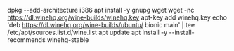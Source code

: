 dpkg --add-architecture i386
apt install -y gnupg wget
wget -nc https://dl.winehq.org/wine-builds/winehq.key
apt-key add winehq.key
echo 'deb https://dl.winehq.org/wine-builds/ubuntu/ bionic main' | tee /etc/apt/sources.list.d/wine.list
apt update
apt install -y --install-recommends winehq-stable
